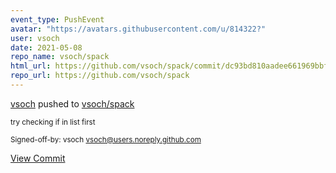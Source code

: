 ```yaml
---
event_type: PushEvent
avatar: "https://avatars.githubusercontent.com/u/814322?"
user: vsoch
date: 2021-05-08
repo_name: vsoch/spack
html_url: https://github.com/vsoch/spack/commit/dc93bd810aadee661969bbfb562c38b7731f2783
repo_url: https://github.com/vsoch/spack
---
```


<a href='https://github.com/vsoch' target='_blank'>vsoch</a> pushed to <a href='https://github.com/vsoch/spack' target='_blank'>vsoch/spack</a>

<small>try checking if in list first

Signed-off-by: vsoch <vsoch@users.noreply.github.com></small>

<a href='https://github.com/vsoch/spack/commit/dc93bd810aadee661969bbfb562c38b7731f2783' target='_blank'>View Commit</a>
